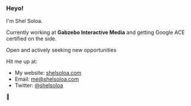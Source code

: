 ### Heyo!

I'm Shel Soloa.

Currently working at __Gabzebo Interactive Media__ and getting Google ACE certified on the side.

Open and actively seeking new opportunities

Hit me up at:
 - My website: [shelsoloa.com](http://shelsoloa.com)
 - Email: [me@shelsoloa.com](mailto:me@shelsoloa.com)
 - Twitter: [@shelsoloa](http://twitter.com/shelsoloa)
 
🐻

<!--
**shelsoloa/shelsoloa** is a ✨ _special_ ✨ repository because its `README.md` (this file) appears on your GitHub profile.

Here are some ideas to get you started:

- 🔭 I’m currently working on ...
- 🌱 I’m currently learning ...
- 👯 I’m looking to collaborate on ...
- 🤔 I’m looking for help with ...
- 💬 Ask me about ...
- 📫 How to reach me: ...
- 😄 Pronouns: ...
- ⚡ Fun fact: ...
-->
